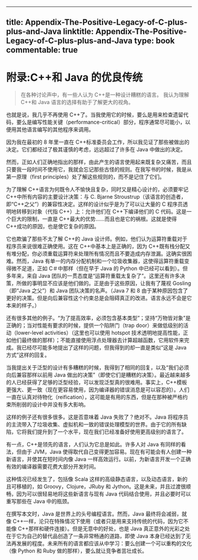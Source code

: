 
---
title: Appendix-The-Positive-Legacy-of-C-plus-plus-and-Java
linktitle: Appendix-The-Positive-Legacy-of-C-plus-plus-and-Java
type: book
commentable: true
---

<!-- Appendix: The Positive Legacy of C++ and Java -->

# 附录:C++和 Java 的优良传统

> 在各种讨论声中，有一些人认为 C++是一种设计糟糕的语言。 我认为理解 C++和 Java 语言的选择有助于了解更大的视角。

也就是说，我几乎不再使用 C++了。当我使用它的时候，要么是用来检查遗留代码，要么是编写性能关键（performance-critical）部分，程序通常尽可能小，以便用其他语言编写的其他程序来调用。

因为我在最初的 8 年里一直在 C++标准委员会工作，所以我见证了那些被做出的决定。它们都经过了极其谨慎的考虑，远远超过了许多在 Java 中做出的决定。

然而，正如人们正确地指出的那样，由此产生的语言使用起来既复杂又痛苦，而且只要我一段时间不使用它，我就会忘记那些古怪的规则。在我写书的时候，我是从第一原理（first principles）处了解这些规则的，而不是记住了它们。

为了理解 C++语言为何既令人不愉快且复杂，同时又是精心设计的，必须要牢记 C++中所有内容的主要设计决策：与 C. Bjarne Stroustrup（该语言的创造者，即“C++之父”）的兼容性决定。这样的设计似乎是为了可以让大量的 C 程序员透明地转移到对象（代指 C++）上：允许他们在 C++下编译他们的 C 代码。这是一个巨大的限制，一直是 C++最大的优势......而且也是它的祸根。这就是使得 C++成功的原因，也是使它复杂的原因。

它也欺骗了那些不太了解 C++的 Java 设计师。例如，他们认为运算符重载对于程序员来说很难正确使用。这在 C++中基本上是正确的，因为 C++既有栈分配又有堆分配，你必须重载运算符来处理所有情况而且不要造成内存泄漏。这确实很困难。然而，Java 有单一的内存分配机制和一个垃圾收集器，这使得运算符重载变得微不足道，正如 C＃中那样（但在早于 Java 的 Python 中已经可以看到）。但多年来，来自 Java 团队的一贯态度是“运算符重载太复杂了”。这里还有许多决策，所做的事明显不应该是他们做的。正是由于这些原因，让我有了蔑视 Gosling（即“Java 之父”）和 Java 团队决策的名声。（Java 7 和 8 由于某种原因包含了更好的决策。但是向后兼容性这个约束总是会阻碍真正的改进。语言永远不会是它本来的样子。）

还有很多其他的例子。“为了提高效率，必须包含基本类型”；坚持“万物皆对象”是正确的；当对性能有要求的时候，提供一个陷阱门（trap door）来做低级别的活动（lower-level activities）（这里也可以使用 hotspot 技术透明地提高性能，正如他们最终做的那样）；不能直接使用浮点处理器去计算超越函数，它用软件来完成。我已经尽可能多地提出了这样的问题，但我得到的却一直是类似“这是 Java 方式”这样的回复。

当我提出关于泛型的设计有多糟糕的时候，我得到了相同的回复，以及“我们必须向后兼容那样以前用 Java 做出的决策”（即使它们是糟糕的决策）。最近越来越多的人已经获得了足够的泛型经验，可以发现泛型真的很难用。事实上，C++模板更强大、更一致（现在更容易使用，因为编译器的错误消息是可以容忍的）。人们一直在认真对待物化（reification），这可能是有用的东西，但是在那种被严格约束所削弱的设计中并没有多大影响。

这样的例子还有很多很多。这是否意味着 Java 失败了？绝对不。Java 将程序员的主流带入了垃圾收集、虚拟机和一致的错误处理模型的世界。由于它的所有缺陷，它将我们提升到了一个水平，现在我们已经准备好使用更高级别的语言了。

有一点，C++是领先的语言，人们认为它总是如此。许多人对 Java 有同样的看法，但由于 JVM，Java 使得取代自己变得更加容易。现在有可能会有人创建一种新语言，并使其在短时间内像 Java 一样高效运行。以前，为新语言开发一个正确有效的编译器需要花费大部分开发时间。

这种情况已经发生了，包括像 Scala 这样的高级静态语言，以及动态语言，新的且可移植的，如 Groovy，Clojure，JRuby 和 Jython。这是未来，并且过渡很顺畅，因为可以很轻易地将这些新语言与现有 Java 代码结合使用，并且必要时可以重写那些在 Java 中的瓶颈。

在撰写本文时，Java 是世界上的头号编程语言。然而，Java 最终将会减弱，就像 C++一样，沦只在特殊情况下使用（或者只是用来支持传统的代码，因为它不能像 C++那样和硬件连接）。但是无意中的好处，也是 Java 真正意外的光彩之处在于它为自己的替代品创造了一条非常畅通的道路，即使 Java 本身已经达到了无法再发展的程度。未来所有的语言都应该从中学习：要么创建一个可以重构的文化（像 Python 和 Ruby 做的那样），要么就让竞争者茁壮成长。

<!-- 分页 -->
<div style="page-break-after: always;"></div>

    